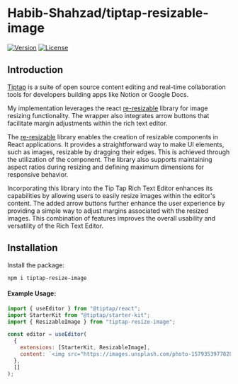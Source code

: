 # Habib-Shahzad/tiptap-resizable-image

[![Version](https://img.shields.io/github/package-json/v/habib-shahzad/tiptap-resizable-image)](https://github.com/Habib-Shahzad/tiptap-resizable-image)
[![License](https://img.shields.io/github/license/habib-shahzad/tiptap-resizable-image)](https://github.com/Habib-Shahzad/tiptap-resizable-image)

## Introduction

[Tiptap](https://tiptap.dev/) is a suite of open source content editing and real-time collaboration tools for developers building apps like Notion or Google Docs.

My implementation leverages the react [re-resizable](https://www.npmjs.com/package/re-resizable) library for image resizing functionality. The wrapper also integrates arrow buttons that facilitate margin adjustments within the rich text editor.

The [re-resizable](https://www.npmjs.com/package/re-resizable) library enables the creation of resizable components in React applications. It provides a straightforward way to make UI elements, such as images, resizable by dragging their edges. This is achieved through the utilization of the <Resizable> component. The library also supports maintaining aspect ratios during resizing and defining maximum dimensions for responsive behavior.

Incorporating this library into the Tip Tap Rich Text Editor enhances its capabilities by allowing users to easily resize images within the editor's content. The added arrow buttons further enhance the user experience by providing a simple way to adjust margins associated with the resized images. This combination of features improves the overall usability and versatility of the Rich Text Editor.


## Installation

Install the package:

```shell
npm i tiptap-resize-image
```

#### Example Usage:

```js
import { useEditor } from "@tiptap/react";
import StarterKit from "@tiptap/starter-kit";
import { ResizableImage } from "tiptap-resize-image";

const editor = useEditor(
  {
    extensions: [StarterKit, ResizableImage],
    content: `<img src="https://images.unsplash.com/photo-1579353977828-2a4eab540b9a?ixlib=rb-4.0.3&ixid=M3wxMjA3fDB8MHxwaG90by1wYWdlfHx8fGVufDB8fHx8fA%3D%3D&auto=format&fit=crop&w=1674&q=80" /> height="200" `,
  },
  []
);
```
